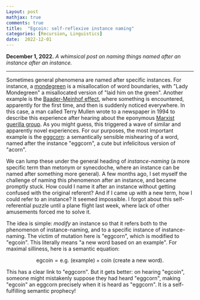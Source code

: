 ```yaml
---
Layout: post
mathjax: true
comments: true
title:  "Egcoin: self-reflexive instance naming"
categories: [Recursion, Linguistics]
date:  2022-12-01
---
```


**December 1, 2022.** *A whimsical post on naming things named after an instance after an instance.*

---

Sometimes general phenomena are named after specific instances.
For instance, a [mondegreen](https://en.wikipedia.org/wiki/Mondegreen)
is a misallocation of word boundaries, with "Lady Mondegreen" a
misallocated version of "laid him on the green".
Another example is the
[Baader-Meinhof effect](https://en.wikipedia.org/wiki/Frequency_illusion),
where something is encountered, apparently for the first time, and
then is suddenly noticed everywhere. In this case, a man called Terry Mullen
wrote to a newspaper in 1994 to describe this experience after hearing
about the eponymous
[Marxist guerilla group](https://en.wikipedia.org/wiki/Red_Army_Faction).
As you might guess, this triggered a wave of similar and apparently
novel experiences.
For our purposes, the most important example is the
[eggcorn](https://en.wikipedia.org/wiki/Eggcorn): a semantically
sensible mishearing of a word, named after the instance "eggcorn", a cute but infelicitous version of "acorn".

We can lump these under the general heading of *instance-naming* (a
more specific term than metonym or synecdoche, where an instance can
be named after something more general). A few months ago, I set myself
the challenge of naming this phenomenon after an instance, and became
promptly stuck. How could I name it after an instance without getting
confused with the original referent? And if I came up with a new term,
how I could refer to an instance? It seemed impossible. I forgot about this
self-referential puzzle until a plane flight last week, where lack of
other amusements forced me to solve it.

The idea is simple: *modify* an instance so that it refers both to the
phenomenon of instance-naming, and to a specific instance of
instance-naming. The victim of mutation here is "eggcorn", which is
modified to "egcoin". This literally means "a new word based on an
example". For maximal silliness, here is a semantic equation:

$$
\text{egcoin} = \text{e.g. (example)} + \text{coin (create a new word)}.
$$

This has a clear link to "eggcorn". But it gets better: on hearing
"egcoin", someone might mistakenly suppose they had heard "eggcorn",
making "egcoin" an eggcorn precisely when it is heard as "eggcorn". It
is a self-fulfilling semantic prophecy!
